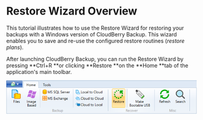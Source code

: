 # Restore Wizard Overview

This tutorial illustrates how to use the Restore Wizard for restoring your backups with a Windows version of CloudBerry Backup. This wizard enables you to save and re-use the configured restore routines \(_restore plans_\).

After launching CloudBerry Backup, you can run the Restore Wizard by pressing **Ctrl+R **or clicking **Restore **on the **Home **tab of the application's main toolbar.

![](/assets/restore-button.png)




